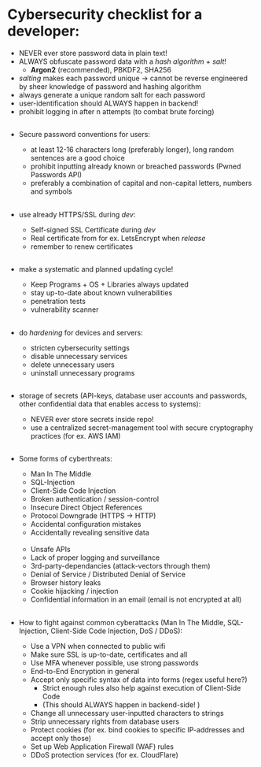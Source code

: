 # Cybersecurity checklist for a developer:

- NEVER ever store password data in plain text!
- ALWAYS obfuscate password data with a _hash algorithm_ + _salt_!
  - **Argon2** (recommended), PBKDF2, SHA256
- _salting_ makes each password unique -> cannot be reverse engineered by sheer knowledge of password and hashing algorithm
- always generate a unique random salt for each password
- user-identification should ALWAYS happen in backend!
- prohibit logging in after n attempts (to combat brute forcing)

##

- Secure password conventions for users:

  - at least 12-16 characters long (preferably longer), long random sentences are a good choice
  - prohibit inputting already known or breached passwords (Pwned Passwords API)
  - preferably a combination of capital and non-capital letters, numbers and symbols

##

- use already HTTPS/SSL during _dev_:

  - Self-signed SSL Certificate during _dev_
  - Real certificate from for ex. LetsEncrypt when _release_
  - remember to renew certificates

##

- make a systematic and planned updating cycle!

  - Keep Programs + OS + Libraries always updated
  - stay up-to-date about known vulnerabilities
  - penetration tests
  - vulnerability scanner

##

- do _hardening_ for devices and servers:

  - stricten cybersecurity settings
  - disable unnecessary services
  - delete unnecessary users
  - uninstall unnecessary programs

##

- storage of secrets (API-keys, database user accounts and passwords, other confidential data that enables access to systems):

  - NEVER ever store secrets inside repo!
  - use a centralized secret-management tool with secure cryptography practices (for ex. AWS IAM)

##

- Some forms of cyberthreats:

  - Man In The Middle
  - SQL-Injection
  - Client-Side Code Injection
  - Broken authentication / session-control
  - Insecure Direct Object References
  - Protocol Downgrade (HTTPS -> HTTP)
  - Accidental configuration mistakes
  - Accidentally revealing sensitive data
    <br>
    <br>
  - Unsafe APIs
  - Lack of proper logging and surveillance
  - 3rd-party-dependancies (attack-vectors through them)
  - Denial of Service / Distributed Denial of Service
  - Browser history leaks
  - Cookie hijacking / injection
  - Confidential information in an email (email is not encrypted at all)

##

- How to fight against common cyberattacks (Man In The Middle, SQL-Injection, Client-Side Code Injection, DoS / DDoS):

  - Use a VPN when connected to public wifi
  - Make sure SSL is up-to-date, certificates and all
  - Use MFA whenever possible, use strong passwords
  - End-to-End Encryption in general
  - Accept only specific syntax of data into forms (regex useful here?)
    - Strict enough rules also help against execution of Client-Side Code
    - (This should ALWAYS happen in backend-side! )
  - Change all unnecessary user-inputted characters to strings
  - Strip unnecessary rights from database users
  - Protect cookies (for ex. bind cookies to specific IP-addresses and accept only those)
  - Set up Web Application Firewall (WAF) rules
  - DDoS protection services (for ex. CloudFlare)
